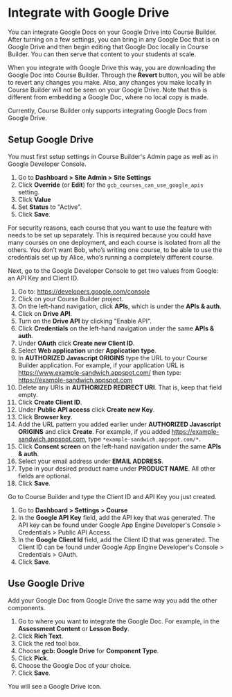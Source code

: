 <h1>Integrate with Google Drive</h1>



You can integrate Google Docs on your Google Drive into Course Builder. After turning on a few settings, you can bring in any Google Doc that is on Google Drive and then begin editing that Google Doc locally in Course Builder. You can then serve that content to your students at scale.

When you integrate with Google Drive this way, you are downloading the Google Doc into Course Builder. Through the **Revert** button, you will be able to revert any changes you make.  Also, any changes you make locally in Course Builder will not be seen on your Google Drive. Note that this is different from embedding a Google Doc, where no local copy is made.

Currently, Course Builder only supports integrating Google Docs from Google Drive.

## Setup Google Drive ##
You must first setup settings in Course Builder's Admin page as well as in Google Developer Console.

  1. Go to **Dashboard > Site Admin > Site Settings**
  1. Click **Override** (or **Edit**) for the `gcb_courses_can_use_google_apis` setting.
  1. Click **Value**
  1. Set **Status** to "Active".
  1. Click **Save**.

For security reasons, each course that you want to use the feature with needs to be set up separately. This is required because you could have many courses on one deployment, and each course is isolated from all the others. You don’t want Bob, who’s writing one course, to be able to use the credentials set up by Alice, who’s running a completely different course.

Next, go to the Google Developer Console to get two values from Google: an API Key and Client ID.

  1. Go to: https://developers.google.com/console
  1. Click on your Course Builder project.
  1. On the left-hand navigation, click **APIs**, which is under the **APIs & auth**.
  1. Click on **Drive API**.
  1. Turn on the **Drive API** by clicking "Enable API".
  1. Click **Credentials** on the left-hand navigation under the same **APIs & auth**.
  1. Under **OAuth** click **Create new Client ID**.
  1. Select **Web application** under **Application type**.
  1. In **AUTHORIZED Javascript ORIGINS** type the URL to your Course Builder application. For example, if your application URL is https://www.example-sandwich.appspot.com/ then type: https://example-sandwich.appspot.com
  1. Delete any URIs in **AUTHORIZED REDIRECT URI**. That is, keep that field empty.
  1. Click **Create Client ID**.
  1. Under **Public API access** click **Create new Key**.
  1. Click **Browser key**.
  1. Add the URL pattern you added earlier under **AUTHORIZED Javascript ORIGINS** and click **Create**. For example, if you added https://example-sandwich.appspot.com, type `*example-sandwich.appspot.com/*`.
  1. Click **Consent screen** on the left-hand navigation under the same **APIs & auth**.
  1. Select your email address under **EMAIL ADDRESS**.
  1. Type in your desired product name under **PRODUCT NAME**. All other fields are optional.
  1. Click **Save**.

Go to Course Builder and type the Client ID and API Key you just created.

  1. Go to **Dashboard > Settings > Course**
  1. In the **Google API Key** field, add the API key that was generated. The API key can be found under Google App Engine Developer's Console > Credentials > Public API Access.
  1. In the **Google Client Id** field, add the Client ID that was generated. The Client ID can be found under Google App Engine Developer's Console > Credentials > OAuth.
  1. Click **Save**.

## Use Google Drive ##
Add your Google Doc from Google Drive the same way you add the other components.

  1. Go to where you want to integrate the Google Doc.  For example, in the **Assessment Content** or **Lesson Body**.
  1. Click **Rich Text**.
  1. Click the red tool box.
  1. Choose **gcb: Google Drive** for **Component Type**.
  1. Click **Pick**.
  1. Choose the Google Doc of your choice.
  1. Click **Save**.

You will see a Google Drive icon.

